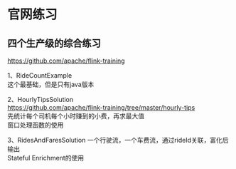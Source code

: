 # 官网练习

## 四个生产级的综合练习

https://github.com/apache/flink-training  

1、RideCountExample  
这个最基础，但是只有java版本  

2、HourlyTipsSolution  
https://github.com/apache/flink-training/tree/master/hourly-tips  
先统计每个司机每个小时赚到的小费，再求最大值  
窗口处理函数的使用  

3、RidesAndFaresSolution
一个行驶流，一个车费流，通过rideId关联，富化后输出  
Stateful Enrichment的使用  
